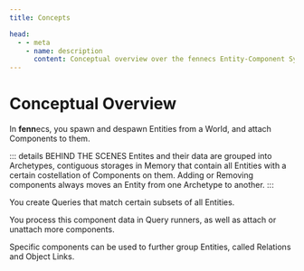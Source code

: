 ```yaml
---
title: Concepts

head:
  - - meta
    - name: description
      content: Conceptual overview over the fennecs Entity-Component System
---
```


# Conceptual Overview

In **fenn**ecs, you spawn and despawn Entities from a World, and attach Components to them.

::: details BEHIND THE SCENES
Entites and their data are grouped into Archetypes, contiguous storages in Memory that contain all Entities with a certain costellation of Components on them. Adding or Removing components always moves an Entity from one Archetype to another.
:::


You create Queries that match certain subsets of all Entities.

You process this component data in Query runners, as well as attach or unattach more components.

Specific components can be used to further group Entities, called Relations and Object Links.
